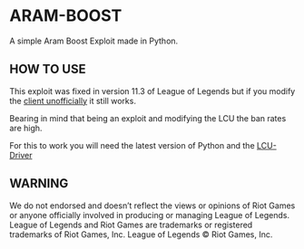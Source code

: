 # ARAM-BOOST
 A simple Aram Boost Exploit made in Python.
 
## HOW TO USE
This exploit was fixed in version 11.3 of League of Legends but if you modify the [client unofficially](https://drive.google.com/file/d/18_9qZgah33oA9aJioE55hChmewXEPqbm/edit) it still works.

Bearing in mind that being an exploit and modifying the LCU the ban rates are high.


For this to work you will need the latest version of Python and the [LCU-Driver](https://github.com/sousa-andre/lcu-driver)

## WARNING
We do not endorsed and doesn’t reflect the views or opinions of Riot Games or anyone officially involved in producing or managing League of Legends. League of Legends and Riot Games are trademarks or registered trademarks of Riot Games, Inc. League of Legends © Riot Games, Inc.

